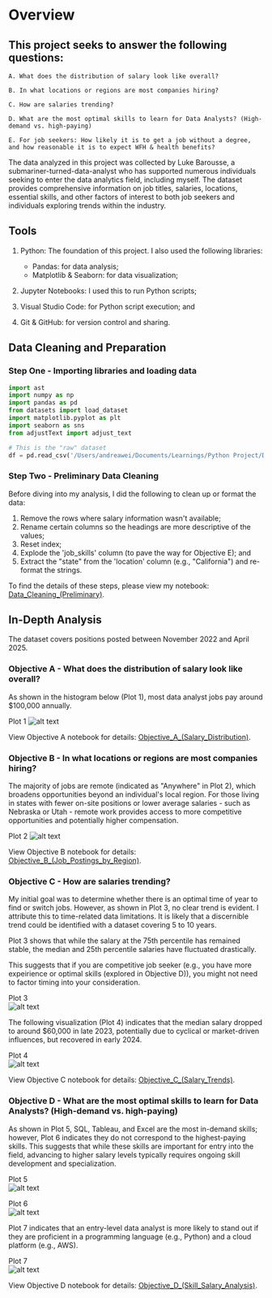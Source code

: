 # Overview

## This project seeks to answer the following questions:

    A. What does the distribution of salary look like overall? 

    B. In what locations or regions are most companies hiring? 

    C. How are salaries trending? 

    D. What are the most optimal skills to learn for Data Analysts? (High-demand vs. high-paying) 

    E. For job seekers: How likely it is to get a job without a degree, and how reasonable it is to expect WFH & health benefits?

The data analyzed in this project was collected by Luke Barousse, a submariner-turned-data-analyst who has supported numerous individuals seeking to enter the data analytics field, including myself. The dataset provides comprehensive information on job titles, salaries, locations, essential skills, and other factors of interest to both job seekers and individuals exploring trends within the industry.

## Tools

1. Python: The foundation of this project. I also used the following libraries:
    - Pandas: for data analysis; 
    - Matplotlib & Seaborn: for data visualization; 

2. Jupyter Notebooks: I used this to run Python scripts; 

3. Visual Studio Code: for Python script execution; and

4. Git & GitHub: for version control and sharing.

## Data Cleaning and Preparation

### Step One - Importing libraries and loading data

```python
import ast
import numpy as np
import pandas as pd
from datasets import load_dataset
import matplotlib.pyplot as plt  
import seaborn as sns
from adjustText import adjust_text

# This is the "raw" dataset
df = pd.read_csv('/Users/andreawei/Documents/Learnings/Python Project/Datasets/gsearch_jobs.csv')
```
### Step Two - Preliminary Data Cleaning

Before diving into my analysis, I did the following to clean up or format the data:
1. Remove the rows where salary information wasn't available; 
2. Rename certain columns so the headings are more descriptive of the values; 
3. Reset index; 
4. Explode the 'job_skills' column (to pave the way for Objective E); and
5. Extract the "state" from the 'location' column (e.g., "California") and re-format the strings.

To find the details of these steps, please view my notebook: [Data_Cleaning_(Preliminary)](Data_Cleaning_(Preliminary).ipynb).

## In-Depth Analysis

The dataset covers positions posted between November 2022 and April 2025.

### Objective A - What does the distribution of salary look like overall? 

As shown in the histogram below (Plot 1), most data analyst jobs pay around $100,000 annually.

Plot 1
![alt text](_images/image.png)

View Objective A notebook for details: [Objective_A_(Salary_Distribution)](Objective_A_(Salary_Distribution).ipynb).

### Objective B - In what locations or regions are most companies hiring? 

The majority of jobs are remote (indicated as "Anywhere" in Plot 2), which broadens opportunities beyond an individual's local region. For those living in states with fewer on-site positions or lower average salaries - such as Nebraska or Utah - remote work provides access to more competitive opportunities and potentially higher compensation.

Plot 2 ![alt text](_images/image-1.png)

View Objective B notebook for details: [Objective_B_(Job_Postings_by_Region)](Objective_B_(Job_Postings_by_Region).ipynb).

### Objective C - How are salaries trending? 

My initial goal was to determine whether there is an optimal time of year to find or switch jobs. However, as shown in Plot 3, no clear trend is evident. I attribute this to time-related data limitations. It is likely that a discernible trend could be identified with a dataset covering 5 to 10 years.

Plot 3 shows that while the salary at the 75th percentile has remained stable, the median and 25th percentile salaries have fluctuated drastically.

This suggests that if you are competitive job seeker (e.g., you have more expeirience or optimal skills (explored in Objective D)), you might not need to factor timing into your consideration.

Plot 3 \
![alt text](_images/image-2.png)

The following visualization (Plot 4) indicates that the median salary dropped to around $60,000 in late 2023, potentially due to cyclical or market-driven influences, but recovered in early 2024.

Plot 4 \
![alt text](_images/image-3.png)

View Objective C notebook for details: [Objective_C_(Salary_Trends)](Objective_C_(Salary_Trends).ipynb).

### Objective D - What are the most optimal skills to learn for Data Analysts? (High-demand vs. high-paying) 

As shown in Plot 5, SQL, Tableau, and Excel are the most in-demand skills; however, Plot 6 indicates they do not correspond to the highest-paying skills. This suggests that while these skills are important for entry into the field, advancing to higher salary levels typically requires ongoing skill development and specialization.

Plot 5 \
![alt text](_images/image-4.png)

Plot 6 \
![alt text](_images/image-5.png)

Plot 7 indicates that an entry-level data analyst is more likely to stand out if they are proficient in a programming language (e.g., Python) and a cloud platform (e.g., AWS).

Plot 7 \
![alt text](_images/image-6.png)

View Objective D notebook for details: [Objective_D_(Skill_Salary_Analysis)](Objective_D_(Skill_Salary_Analysis).ipynb).



